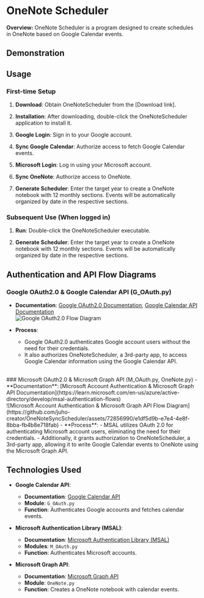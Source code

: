 # OneNote Scheduler

**Overview:** OneNote Scheduler is a program designed to create schedules in OneNote based on Google Calendar events.

## Demonstration

<!-- Add demonstration content here if applicable -->

## Usage

### First-time Setup

1. **Download**: Obtain OneNoteScheduler from the [Download link].

2. **Installation**: After downloading, double-click the OneNoteScheduler application to install it.

3. **Google Login**: Sign in to your Google account.

4. **Sync Google Calendar**: Authorize access to fetch Google Calendar events.

5. **Microsoft Login**: Log in using your Microsoft account.

6. **Sync OneNote**: Authorize access to OneNote.

7. **Generate Scheduler**: Enter the target year to create a OneNote notebook with 12 monthly sections. Events will be automatically organized by date in the respective sections.

### Subsequent Use (When logged in)

1. **Run**: Double-click the OneNoteScheduler executable.

2. **Generate Scheduler**: Enter the target year to create a OneNote notebook with 12 monthly sections. Events will be automatically organized by date in the respective sections.

## Authentication and API Flow Diagrams

### Google OAuth2.0 & Google Calendar API (G_OAuth.py)
- **Documentation**: [Google OAuth2.0 Documentation](https://developers.google.com/workspace/guides/auth-overview?hl=ko), [Google Calendar API Documentation](https://developers.google.com/calendar/api/quickstart/python?hl=ko)
<br> ![Google OAuth2.0 Flow Diagram](https://github.com/juho-creator/OneNoteSyncScheduler/assets/72856990/26717732-7e98-4da7-b845-eebff57423e6)

- **Process**:
  - Google OAuth2.0 authenticates Google account users without the need for their credentials.
  - It also authorizes OneNoteScheduler, a 3rd-party app, to access Google Calendar information using the Google Calendar API.

<br>
### Microsoft OAuth2.0 & Microsoft Graph API (M_OAuth.py, OneNote.py)
- **Documentation**: [Microsoft Account Authentication & Microsoft Graph API Documentation](https://learn.microsoft.com/en-us/azure/active-directory/develop/msal-authentication-flows)
<br> ![Microsoft Account Authentication & Microsoft Graph API Flow Diagram](https://github.com/juho-creator/OneNoteSyncScheduler/assets/72856990/e1df5d9b-e7e4-4e8f-8bba-fb4b8e718fab)
- **Process**:
  - MSAL utilizes OAuth 2.0 for authenticating Microsoft account users, eliminating the need for their credentials.
  - Additionally, it grants authorization to OneNoteScheduler, a 3rd-party app, allowing it to write Google Calendar events to OneNote using the Microsoft Graph API.

## Technologies Used 

- **Google Calendar API**: 
  - **Documentation**: [Google Calendar API](https://developers.google.com/calendar/api/quickstart/python?hl=ko)
  - **Module**: `G_OAuth.py`
  - **Function**: Authenticates Google accounts and fetches calendar events.
  
- **Microsoft Authentication Library (MSAL)**: 
  - **Documentation**: [Microsoft Authentication Library (MSAL)](https://github.com/AzureAD/microsoft-authentication-library-for-python)
  - **Modules**: `M_OAuth.py`
  - **Function**: Authenticates Microsoft accounts.
  
- **Microsoft Graph API**: 
  - **Documentation**: [Microsoft Graph API](https://www.youtube.com/watch?v=AjOfAQCZsJU&list=PL3JVwFmb_BnT9Ti0MMRj5nPF7XoN-4MQx&index=2)
  - **Module**: `OneNote.py`
  - **Function**: Creates a OneNote notebook with calendar events.
